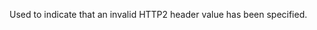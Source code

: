 
Used to indicate that an invalid HTTP2 header value has been specified.

<a id="ERR_HTTP2_INVALID_INFO_STATUS"></a>
